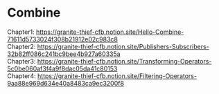 # Combine 

Chapter1: https://granite-thief-cfb.notion.site/Hello-Combine-71611d5733024f308b21912e02c983c8<br/>
Chapter2: https://granite-thief-cfb.notion.site/Publishers-Subscribers-32b82ff086c241bc9bee4b927a60335a<br/>
Chapter3: https://granite-thief-cfb.notion.site/Transforming-Operators-5c0be060af3f4a9f8dac05da41c80153<br/>
Chapter4: https://granite-thief-cfb.notion.site/Filtering-Operators-9aa88e969d634e40a8483ca9ec3200f8
